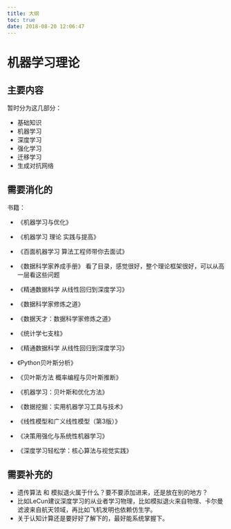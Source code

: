 ```yaml
---
title: 大纲
toc: true
date: 2018-08-20 12:06:47
---
```



# 机器学习理论

## 主要内容

暂时分为这几部分：

- 基础知识
- 机器学习
- 深度学习
- 强化学习
- 迁移学习
- 生成对抗网络





## 需要消化的

书籍：

- 《机器学习与优化》
- 《机器学习 理论 实践与提高》

- 《百面机器学习 算法工程师带你去面试》
- 《数据科学家养成手册》 看了目录，感觉很好，整个理论框架很好，可以从高一层看这些问题
- 《精通数据科学 从线性回归到深度学习》
- 《数据科学家修炼之道》
- 《数据天才：数据科学家修炼之道》
- 《统计学七支柱》
- 《精通数据科学 从线性回归到深度学习》
- 《Python贝叶斯分析》
- 《贝叶斯方法 概率编程与贝叶斯推断》
- 《机器学习：贝叶斯和优化方法》
- 《数据挖掘：实用机器学习工具与技术》
- 《线性模型和广义线性模型（第3版）》
- 《决策用强化与系统性机器学习》
- 《深度学习轻松学：核心算法与视觉实践》

## 需要补充的

- 遗传算法 和 模拟退火属于什么？要不要添加进来，还是放在别的地方？
- 比如LeCun建议深度学习的从业者学习物理，比如模拟退火来自物理、卡尔曼滤波来自航天领域，再比如飞机发明也依赖仿生学。
- 关于认知计算还是要好好了解下的，最好能系统掌握下。

